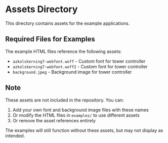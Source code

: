 # Assets Directory

This directory contains assets for the example applications.

## Required Files for Examples

The example HTML files reference the following assets:

- `azkolskerning7-webfont.woff` - Custom font for tower controller
- `azkolskerning7-webfont.woff2` - Custom font for tower controller
- `background.jpeg` - Background image for tower controller

## Note

These assets are not included in the repository. You can:

1. Add your own font and background image files with these names
2. Or modify the HTML files in `examples/` to use different assets
3. Or remove the asset references entirely

The examples will still function without these assets, but may not display as intended.